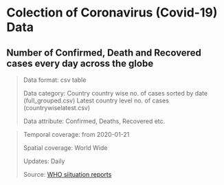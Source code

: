 # Colection of Coronavirus (Covid-19) Data 


Number of Confirmed, Death and Recovered cases every day across the globe
------
>
>
>Data format: csv table
>
>Data category: Country
>   country wise no. of cases sorted by date (full_grouped.csv)
>   Latest country level no. of cases (countrywiselatest.csv)
>
>Data attribute: Confirmed, Deaths, Recovered etc.


>Temporal coverage: from 2020-01-21
>
>Spatial coverage: World Wide
>
>Updates: Daily
>
>Source: [WHO siituation reports](https://www.who.int/emergencies/diseases/novel-coronavirus-2019/situation-reports)
>




